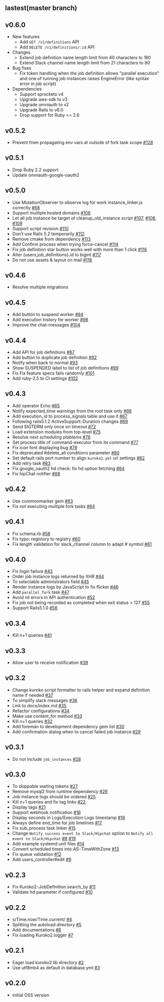 ## lastest(master branch)
## v0.6.0
- New features
    - Add `GET /v1/definitions` API
    - Add `DELETE /v1/definitions/:id` API
- Changes
    - Extend job definition name length limit from 40 characters to 180
    - Extend Slack channel name length limit from 21 characters to 80
- Bug fixes
    - Fix token handling when the job definition allows "parallel execution" and one of running job instances raises EngineError (like syntax error in job script)
- Dependencies
    - Support sprockets v4
    - Upgrade aws-sdk to v3
    - Upgrade omniauth to v2
    - Upgrade Rails to v6.0
    - Drop support for Ruby <= 2.6

## v0.5.2
- Prevent from propagating env vars at outside of fork task scope [#128](https://github.com/cookpad/kuroko2/pull/128)

## v0.5.1
- Drop Ruby 2.2 support
- Update omniauth-google-oauth2

## v0.5.0

- Use MutationObserver to observe log for work instance_linker.js correctly [#68](https://github.com/cookpad/kuroko2/pull/68)
- Support multiple hosted domains [#106](https://github.com/cookpad/kuroko2/pull/106)
- Let all job instance be target of cleanup_old_instance script [#107](https://github.com/cookpad/kuroko2/pull/107), [#108](https://github.com/cookpad/kuroko2/pull/108), [#109](https://github.com/cookpad/kuroko2/pull/109)
- Support script revision [#110](https://github.com/cookpad/kuroko2/pull/110)
- Don't use Rails 5.2 temporarily [#112](https://github.com/cookpad/kuroko2/pull/112)
- Remove cmake from dependency [#113](https://github.com/cookpad/kuroko2/pull/113)
- Add Confirm process when trying force-cancel [#114](https://github.com/cookpad/kuroko2/pull/114)
- Fix job definition star button works well with more than 1 click [#116](https://github.com/cookpad/kuroko2/pull/116)
- Alter {users,job_definitions}.id to bigint [#117](https://github.com/cookpad/kuroko2/pull/117)
- Do not use assets & layout on mail [#118](https://github.com/cookpad/kuroko2/pull/118)

## v0.4.6

- Resolve multiple migrations

## v0.4.5

- Add button to suspend worker [#94](https://github.com/cookpad/kuroko2/pull/94)
- Add execution history for worker [#98](https://github.com/cookpad/kuroko2/pull/98)
- Improve the chat-messages [#104](https://github.com/cookpad/kuroko2/pull/104)

## v0.4.4

- Add API for job definitions [#87](https://github.com/cookpad/kuroko2/pull/87)
- Add button to duplicate job definition [#92](https://github.com/cookpad/kuroko2/pull/92)
- Notify when back to normal [#93](https://github.com/cookpad/kuroko2/pull/93)
- Show SUSPENDED label to list of job definitions [#99](https://github.com/cookpad/kuroko2/pull/99)
- Fix Fix feature specs fails randomly [#101](https://github.com/cookpad/kuroko2/pull/101)
- Add ruby-2.5 to CI settings [#102](https://github.com/cookpad/kuroko2/pull/102)

## v0.4.3

- Add operator Echo [#65](https://github.com/cookpad/kuroko2/pull/65)
- Notify expected_time warnings from the root task only [#66](https://github.com/cookpad/kuroko2/pull/66)
- Add execution_id to process_signals table and use it [#67](https://github.com/cookpad/kuroko2/pull/67)
- Following rails5.1.2 ActiveSupport::Duration changes [#69](https://github.com/cookpad/kuroko2/pull/69)
- Send SIGTERM only once on timeout  [#72](https://github.com/cookpad/kuroko2/pull/72)
- Load extension modules from top-level [#75](https://github.com/cookpad/kuroko2/pull/75)
- Resolve next scheduling ploblems  [#76](https://github.com/cookpad/kuroko2/pull/76)
- Set process title of command-executor from its command [#77](https://github.com/cookpad/kuroko2/pull/77)
- Fix icon font displaying bug [#78](https://github.com/cookpad/kuroko2/pull/78)
- Fix deprecated #delete_all conditions parameter [#80](https://github.com/cookpad/kuroko2/pull/80)
- Set default rails port number to align `kuroko2.yml` url settings [#82](https://github.com/cookpad/kuroko2/pull/82)
- Add retry task [#83](https://github.com/cookpad/kuroko2/pull/83)
- Fix google_oauth2 hd check: fix hd option fetching [#84](https://github.com/cookpad/kuroko2/pull/84)
- Fix hipChat notifier [#88](https://github.com/cookpad/kuroko2/pull/88)

## v0.4.2

- Use commonmarker gem [#63](https://github.com/cookpad/kuroko2/pull/63)
- Fix not executing multiple fork tasks [#64](https://github.com/cookpad/kuroko2/pull/64)

## v0.4.1

- Fix schema.rb  [#58](https://github.com/cookpad/kuroko2/pull/58)
- Fix typo: registory to registry [#60](https://github.com/cookpad/kuroko2/pull/60)
- Fix length validation for slack_channel column to adapt # symbol [#61](https://github.com/cookpad/kuroko2/pull/61)

## v0.4.0

- Fix login failure [#43](https://github.com/cookpad/kuroko2/pull/43)
- Order job instance logs returned by XHR [#44](https://github.com/cookpad/kuroko2/pull/44)
- To selectable administrators field [#45](https://github.com/cookpad/kuroko2/pull/45)
- Render instance logs by JavaScript to fix flicker [#46](https://github.com/cookpad/kuroko2/pull/46)
- Add `parallel_fork` task [#47](https://github.com/cookpad/kuroko2/pull/47)
- Avoid nil errors in API authentication [#52](https://github.com/cookpad/kuroko2/pull/52)
- Fix job not being recorded as completed when exit status > 127 [#55](https://github.com/cookpad/kuroko2/pull/55)
- Support Rails5.1.0 [#56](https://github.com/cookpad/kuroko2/pull/56)

## v0.3.4

- Kill n+1 queries [#41](https://github.com/cookpad/kuroko2/pull/41)

## v0.3.3

- Allow user to receive notification [#39](https://github.com/cookpad/kuroko2/pull/39)

## v0.3.2

- Change kuroko script formatter to rails helper and expand definition name if needed [#37](https://github.com/cookpad/kuroko2/pull/37)
- To simplify slack messages [#36](https://github.com/cookpad/kuroko2/pull/36)
- Link to docs/index.md [#35](https://github.com/cookpad/kuroko2/pull/35)
- Refactor configurations [#34](https://github.com/cookpad/kuroko2/pull/34)
- Make use content_for method [#33](https://github.com/cookpad/kuroko2/pull/33)
- Kill n+1 queries [#32](https://github.com/cookpad/kuroko2/pull/32)
- Add foreman to development dependency gem list [#30](https://github.com/cookpad/kuroko2/pull/30)
- Add confirmation dialog when to cancel failed job instance [#29](https://github.com/cookpad/kuroko2/pull/29)

## v0.3.1

- Do not include `job_instances` [#28](https://github.com/cookpad/kuroko2/pull/28)

## v0.3.0

- To skippable waiting tokens [#27](https://github.com/cookpad/kuroko2/pull/27)
- Remove mysql2 from runtime dependency [#26](https://github.com/cookpad/kuroko2/pull/26)
- Job instance logs should be ordered [#25](https://github.com/cookpad/kuroko2/pull/25)
- Kill n+1 queries and fix tag links [#22](https://github.com/cookpad/kuroko2/pull/22)
- Display tags [#21](https://github.com/cookpad/kuroko2/pull/21)
- Support webhook notification [#16](https://github.com/cookpad/kuroko2/pull/16)
- Display seconds in Logs/Execution Logs timestamp [#18](https://github.com/cookpad/kuroko2/pull/18)
- Always define end_time for job limelines [#17](https://github.com/cookpad/kuroko2/pull/17)
- Fix sub_process task linker [#15](https://github.com/cookpad/kuroko2/pull/15)
- Change `Notify success event to Slack/Hipchat` option to `Notify all event to Slack/Hipchat` [#8](https://github.com/cookpad/kuroko2/pull/8) [#19](https://github.com/cookpad/kuroko2/pull/19)
- Add example systemd unit files [#14](https://github.com/cookpad/kuroko2/pull/14)
- Convert scheduled times into AS::TimeWithZone [#13](https://github.com/cookpad/kuroko2/pull/13)
- Fix queue validation [#12](https://github.com/cookpad/kuroko2/pull/12)
- Add users_controller#edit [#9](https://github.com/cookpad/kuroko2/pull/9)

## v0.2.3
- Fix Kuroko2::JobDefinition.search_by [#11](https://github.com/cookpad/kuroko2/pull/11)
- Validate hd parameter if configured [#10](https://github.com/cookpad/kuroko2/pull/10)

## v0.2.2
- s/Time.now/Time.current/ [#4](https://github.com/cookpad/kuroko2/pull/4)
- Splitting the autoload directory [#5](https://github.com/cookpad/kuroko2/pull/5)
- Add documentations [#6](https://github.com/cookpad/kuroko2/pull/6)
- Fix loading Kuroko2.logger [#7](https://github.com/cookpad/kuroko2/pull/7)

## v0.2.1
- Eager load kuroko2 lib directory [#2](https://github.com/cookpad/kuroko2/pull/2)
- Use utf8mb4 as default in database.yml [#3](https://github.com/cookpad/kuroko2/pull/3)

## v0.2.0
- Initial OSS version

